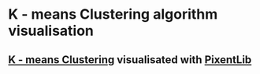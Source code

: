 # K - means Clustering algorithm visualisation

## [K - means Clustering](https://en.wikipedia.org/wiki/K-means_clustering) visualisated with [PixentLib](https://www.nuget.org/packages/PixentLib/1.0.2#versions-body-tab)
